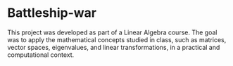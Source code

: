 # Battleship-war
This project was developed as part of a Linear Algebra course. The goal was to apply the mathematical concepts studied in class, such as matrices, vector spaces, eigenvalues, and linear transformations, in a practical and computational context.
